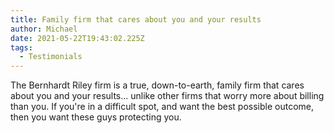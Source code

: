 ```yaml
---
title: Family firm that cares about you and your results
author: Michael
date: 2021-05-22T19:43:02.225Z
tags:
  - Testimonials
---
```

The Bernhardt Riley firm is a true, down-to-earth, family firm that cares about you and your results... unlike other firms that worry more about billing than you. If you're in a difficult spot, and want the best possible outcome, then you want these guys protecting you.
